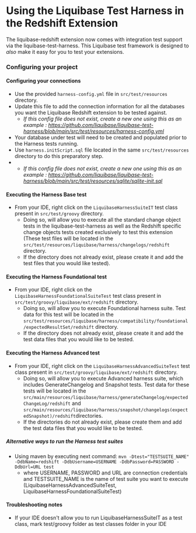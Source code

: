 # Using the Liquibase Test Harness in the Redshift Extension
The liquibase-redshift extension now comes with integration test support via the liquibase-test-harness.
This Liquibase test framework is designed to *also* make it easy for you to test your extensions.

### Configuring your project

#### Configuring your connections

- Use the provided `harness-config.yml` file in `src/test/resources` directory.  
- Update this file to add the connection information for all the databases you want the Liquibase Redshift extension to be tested against.
  - *If this config file does not exist, create a new one using this as an example : https://github.com/liquibase/liquibase-test-harness/blob/main/src/test/resources/harness-config.yml*
- Your database under test will need to be created and populated prior to the Harness tests running. 
 - Use `harness.initScript.sql` file located in the same `src/test/resources` directory to do this preparatory step.
 - - *If this config file does not exist, create a new one using this as an example : https://github.com/liquibase/liquibase-test-harness/blob/main/src/test/resources/sqlite/sqlite-init.sql*

#### Executing the Harness Base test
- From your IDE, right click on the `LiquibaseHarnessSuiteIT` test class present in `src/test/groovy` directory.
  - Doing so, will allow you to execute all the standard change object tests in the liquibase-test-harness as well as the
Redshift specific change objects tests created exclusively to test this extension (These test files will be located in the
`src/test/resources/liquibase/harness/changelogs/redshift` directory. 
  - If the directory does not already exist, please create it and add the test files that you would like tested).
    
#### Executing the Harness Foundational test
- From your IDE, right click on the `LiquibaseHarnessFoundationalSuiteTest` test class present in `src/test/groovy/liquibase/ext/redshift` directory.
    - Doing so, will allow you to execute Foundational harness suite. Test data for this test will be located in the
      `src/test/resources/liquibase/harness/compatibility/foundational/expectedResultSet/redshift` directory.
    - If the directory does not already exist, please create it and add the test data files that you would like to be tested.    

#### Executing the Harness Advanced test
- From your IDE, right click on the `LiquibaseHarnessAdvancedSuiteTest` test class present in `src/test/groovy/liquibase/ext/redshift` directory.
    - Doing so, will allow you to execute Advanced harness suite, which includes GenerateChangelog and Snapshot tests. Test data for these tests will be located in the
      `src/main/resources/liquibase/harness/generateChangelog/expectedChangeLog/redshift` and `src/main/resources/liquibase/harness/snapshot/changelogs(expectedSnapshot)/redshift`directories.
    - If the directories do not already exist, please create them and add the test data files that you would like to be tested.

##### Alternative ways to run the Harness test suites
- Using maven by executing next command:
  `mvn -Dtest="TESTSUITE_NAME" -DdbName=redshift -DdbUsername=USERNAME -DdbPassword=PASSWORD -DdbUrl=URL test`
    - where USERNAME, PASSWORD and URL are connection credentials and TESTSUITE_NAME is the name of test suite you want to execute (LiquibaseHarnessAdvancedSuiteTest, LiquibaseHarnessFoundationalSuiteTest)

#### Troubleshooting notes
- If your IDE doesn't allow you to run LiquibaseHarnessSuiteIT as a test class, mark test/groovy folder as test classes folder in your IDE
